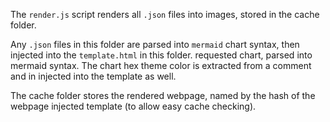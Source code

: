 The `render.js` script renders all `.json` files into images, stored in the cache folder.

Any `.json` files in this folder are parsed into `mermaid` chart syntax, then injected into the `template.html` in this folder. requested chart, parsed into mermaid syntax. The chart hex theme color is extracted from a comment and in injected into the template as well.

The cache folder stores the rendered webpage, named by the hash of the webpage injected template (to allow easy cache checking).